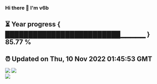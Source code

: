 ### Hi there 👋  I'm v6b  
⏳ Year progress { █████████████████████████▁▁▁▁▁ } 85.77 %
---
⏰ Updated on Thu, 10 Nov 2022 01:45:53 GMT
---
![](https://github-readme-stats.vercel.app/api?username=v6b&bg_color=30,e96443,904e95&title_color=fff&text_color=fff&layout=compact)
![](https://github-readme-stats.vercel.app/api/top-langs/?username=v6b&layout=compact&bg_color=30,e96443,904e95&title_color=fff&text_color=fff)  
![](https://gcore.jsdelivr.net/gh/v6b/v6b@main/assets/github-contribution-grid-snake.svg)

